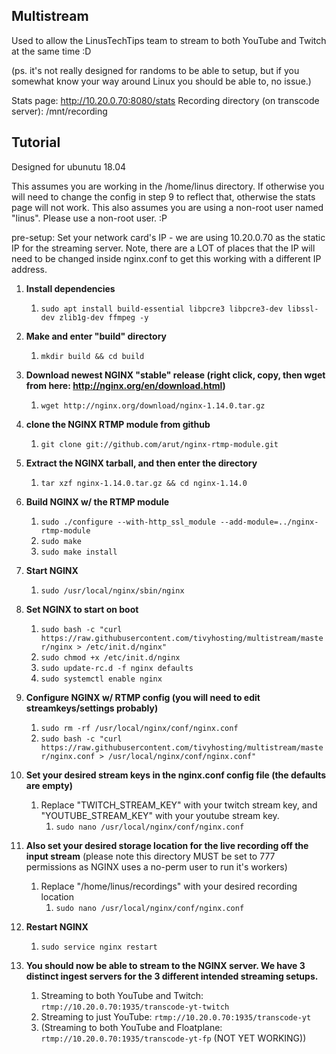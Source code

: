 Multistream
-----------------



Used to allow the LinusTechTips team to stream to both YouTube and Twitch at the same time :D

(ps. it's not really designed for randoms to be able to setup, but if you somewhat know your way around Linux you should be able to, no issue.)


Stats page: http://10.20.0.70:8080/stats
Recording directory (on transcode server): /mnt/recording

Tutorial
-------------------

Designed for ubunutu 18.04

This assumes you are working in the /home/linus directory. If otherwise you will need to change the config in step 9 to reflect that, otherwise the stats page will not work. This also assumes you are using a non-root user named "linus". Please use a non-root user. :P

pre-setup: Set your network card's IP - we are using 10.20.0.70 as the static IP for the streaming server. Note, there are a LOT of places that the IP will need to be changed inside nginx.conf to get this working with a different IP address.



1. **Install dependencies**
	1. `sudo apt install build-essential libpcre3 libpcre3-dev libssl-dev zlib1g-dev ffmpeg -y`
1. **Make and enter "build" directory**
	1. `mkdir build && cd build`


1. **Download newest NGINX "stable" release (right click, copy, then wget from here: http://nginx.org/en/download.html)**
	1. `wget http://nginx.org/download/nginx-1.14.0.tar.gz`


1. **clone the NGINX RTMP module from github**
	1. `git clone git://github.com/arut/nginx-rtmp-module.git`


1. **Extract the NGINX tarball, and then enter the directory**
	1. `tar xzf nginx-1.14.0.tar.gz && cd nginx-1.14.0`


1. **Build NGINX w/ the RTMP module**
	1. `sudo ./configure --with-http_ssl_module --add-module=../nginx-rtmp-module`
	1. `sudo make`
	1. `sudo make install`


1. **Start NGINX**
	1. `sudo /usr/local/nginx/sbin/nginx`


1. **Set NGINX to start on boot**
	1. `sudo bash -c "curl https://raw.githubusercontent.com/tivyhosting/multistream/master/nginx > /etc/init.d/nginx"`
	1. `sudo chmod +x /etc/init.d/nginx`
	1. `sudo update-rc.d -f nginx defaults`
	1. `sudo systemctl enable nginx`


1. **Configure NGINX w/ RTMP config (you will need to edit streamkeys/settings probably)**
	1. `sudo rm -rf /usr/local/nginx/conf/nginx.conf`
	1. `sudo bash -c "curl https://raw.githubusercontent.com/tivyhosting/multistream/master/nginx.conf > /usr/local/nginx/conf/nginx.conf"`


1. **Set your desired stream keys in the nginx.conf config file (the defaults are empty)**
	1. Replace "TWITCH_STREAM_KEY" with your twitch stream key, and "YOUTUBE_STREAM_KEY" with your youtube stream key.
		1. `sudo nano /usr/local/nginx/conf/nginx.conf`
	

1. **Also set your desired storage location for the live recording off the input stream** (please note this directory MUST be set to 777 permissions as NGINX uses a no-perm user to run it's workers)
	1. Replace "/home/linus/recordings" with your desired recording location
		1. `sudo nano /usr/local/nginx/conf/nginx.conf`


1. **Restart NGINX**
	1. `sudo service nginx restart`


1.  **You should now be able to stream to the NGINX server. We have 3 distinct ingest servers for the 3 different intended streaming setups.**
	1. Streaming to both YouTube and Twitch: `rtmp://10.20.0.70:1935/transcode-yt-twitch`
	1. Streaming to just YouTube: `rtmp://10.20.0.70:1935/transcode-yt`
	1. (Streaming to both YouTube and Floatplane: `rtmp://10.20.0.70:1935/transcode-yt-fp` (NOT YET WORKING))
